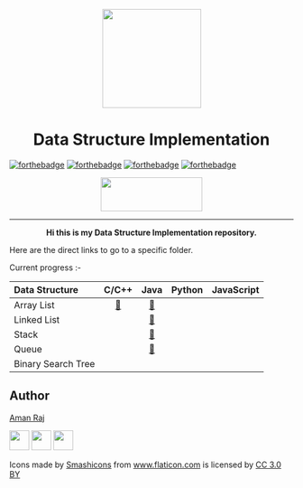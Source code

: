 <p align="center"><img src="https://image.flaticon.com/icons/svg/302/302389.svg" align="center" width="175"></p>
<h1 align="center">Data Structure Implementation</h1>

[![forthebadge](https://forthebadge.com/images/badges/made-with-c-plus-plus.svg)](https://forthebadge.com)
[![forthebadge](https://forthebadge.com/images/badges/made-with-java.svg)](https://forthebadge.com)
[![forthebadge](https://forthebadge.com/images/badges/made-with-python.svg)](https://forthebadge.com)
[![forthebadge](https://forthebadge.com/images/badges/made-with-javascript.svg)](https://forthebadge.com)
<p align="center">
  <img width="180" height="60" src="https://forthebadge.com/images/badges/built-with-love.svg">
</p>
<hr>
<p align="center"><b>Hi this is my Data Structure Implementation repository.</b>
</p>

Here are the direct links to go to a specific folder.

Current progress :-

| Data Structure | C/C++ | Java | Python | JavaScript |
|:--------------|:----------------:|:----------------:|:----------------:|:-----------------:|
| Array List |   [📜](https://github.com/AmanRaj1608/DS-Implementation/tree/master/C%2B%2B/ArrayList)     |   [📜](https://github.com/AmanRaj1608/DS-Implementation/tree/master/Java/1_ArrayList)    |            |             |
| Linked List |         |   [📜](https://github.com/AmanRaj1608/DS-Implementation/tree/master/Java/2_LinkedList)     |            |             |
| Stack |               |    [📜](https://github.com/AmanRaj1608/DS-Implementation/tree/master/Java/3_Stack)   |            |             |
| Queue |               |    [📜](https://github.com/AmanRaj1608/DS-Implementation/tree/master/Java/4_Queue)    |            |             |
| Binary Search Tree |  |          |            |             |



## Author

[Aman Raj](https://github.com/amanraj1608)

[<img src="https://image.flaticon.com/icons/svg/185/185964.svg" width="35" padding="30">](https://linkedin.com/in/amanraj1608)
[<img src="https://image.flaticon.com/icons/svg/174/174855.svg" width="35" padding="30">](https://www.instagram.com/amanraj1608/)
[<img src="https://image.flaticon.com/icons/svg/145/145812.svg" width="35" padding="30">](https://twitter.com/amanraj1608)


<div>Icons made by <a href="https://www.flaticon.com/authors/smashicons" title="Smashicons">Smashicons</a> from <a href="https://www.flaticon.com/" title="Flaticon">www.flaticon.com</a> is licensed by <a href="http://creativecommons.org/licenses/by/3.0/" title="Creative Commons BY 3.0" target="_blank">CC 3.0 BY</a></div>
